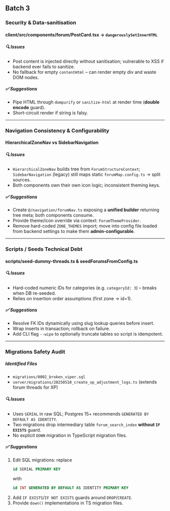 ## Batch 3

### Security & Data-sanitisation

#### client/src/components/forum/PostCard.tsx → `dangerouslySetInnerHTML`

##### 🔍 Issues
- Post content is injected directly without sanitisation; vulnerable to XSS if backend ever fails to sanitize.
- No fallback for empty `contentHtml` – can render empty div and waste DOM nodes.

##### ✅ Suggestions
- Pipe HTML through `dompurify` or `sanitize-html` at render time (**double encode** guard).
- Short-circuit render if string is falsy.

---

### Navigation Consistency & Configurability

#### HierarchicalZoneNav vs SidebarNavigation

##### 🔍 Issues
- `HierarchicalZoneNav` builds tree from `ForumStructureContext`; `SidebarNavigation` (legacy) still maps static `forumMap.config.ts` → split sources.
- Both components own their own icon logic; inconsistent theming keys.

##### ✅ Suggestions
- Create `@/navigation/forumNav.ts` exposing a **unified builder** returning tree meta; both components consume.
- Provide theme/icon override via context: `ForumThemeProvider`.
- Remove hard-coded `ZONE_THEMES` import; move into config file loaded from backend settings to make them **admin-configurable**.

---

### Scripts / Seeds Technical Debt

#### scripts/seed-dummy-threads.ts & seedForumsFromConfig.ts

##### 🔍 Issues
- Hard-coded numeric IDs for categories (e.g. `categoryId: 3`) – breaks when DB re-seeded.
- Relies on insertion order assumptions (first zone → id=1).

##### ✅ Suggestions
- Resolve FK IDs dynamically using slug lookup queries before insert.
- Wrap inserts in transaction; rollback on failure.
- Add CLI flag `--wipe` to optionally truncate tables so script is idempotent.

---

### Migrations Safety Audit

##### Identified Files
- `migrations/0002_broken_viper.sql`
- `server/migrations/20250510_create_xp_adjustment_logs.ts` (extends forum threads for XP)

##### 🔍 Issues
- Uses `SERIAL` in raw SQL; Postgres 15+ recommends `GENERATED BY DEFAULT AS IDENTITY`.
- Two migrations drop intermediary table `forum_search_index` **without `IF EXISTS`** guard.
- No explicit `DOWN` migration in TypeScript migration files.

##### ✅ Suggestions
1. Edit SQL migrations: replace
   ```sql
   id SERIAL PRIMARY KEY
   ```
   with
   ```sql
   id INT GENERATED BY DEFAULT AS IDENTITY PRIMARY KEY
   ```
2. Add `IF EXISTS`/`IF NOT EXISTS` guards around `DROP`/`CREATE`.
3. Provide `down()` implementations in TS migration files. 